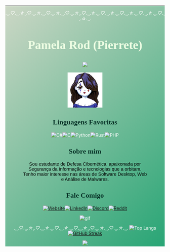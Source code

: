 <div style="text-align: center;background: linear-gradient(135deg,#CCD7C5,#28A575);color:#FFF">

 <style>
@import url('https://fonts.googleapis.com/css2?family=Patua+One&family=Satisfy&display=swap');

.titulo
{
    font-size:19pt;font-family: 'Satisfy', cursive;;color:#EEFEE4;
}

.subtitulo{
    font-size:11pt;font-family: 'Patua One', cursive; color:#063227;align:center;
}

.texto{
  display:block;
  font-family:Arial;
  max-width:400px;
  color: black;
}

.img
{
  display: block; 
  margin-left: auto;
  margin-right: auto;
  width: 22%;
}
</style>
<hr>

.¸¸.*♡*.¸¸.*☆*¸.*♡*.¸¸.*☆*.¸¸.*♡*.¸¸.*☆*.¸¸.*♡*.¸¸.*☆*¸.*♡*.¸¸.*☆*.¸¸.*♡*.¸¸.*☆*.¸¸.*♡*.¸¸.*☆*.¸¸.*♡*.¸¸.*☆*.¸¸.*♡*.¸¸.*☆*.¸¸.

<div class="titulo">


## Pamela Rod (Pierrete)   

</div>
<!--Letreiro-->
<p>
<img src="https://readme-typing-svg.herokuapp.com?font=Satisfy&color=12563C&size=22&center=true&vCenter=true&lines=Bem-Vindos+ao+meu+perfil+!;">
</p>

<div class="img">

![img](pierrete.png)
</div>

<div class="subtitulo">

## Linguagens Favoritas
</div>

![C#](https://img.shields.io/badge/C%23-000?style=for-the-badge&logo=c-sharp&logoColor=823085)![C](https://img.shields.io/badge/C-000?style=for-the-badge&logo=c)![Python](https://img.shields.io/badge/Python-000?style=for-the-badge&logo=python)![Rust](https://img.shields.io/badge/Rust-000000?style=for-the-badge&logo=rust&logoColor=white)![PHP](https://img.shields.io/badge/php-passing?style=for-the-badge&logo=php&color=black)


<div class="subtitulo" align="center">

## Sobre mim

<p class="texto" >
    Sou estudante de Defesa Cibernética, apaixonada por Segurança da Informação e tecnologias que a orbitam.
Tenho maior interesse nas áreas de Software Desktop, Web e Análise de Malwares. 
</p>

</div>

<div class="subtitulo">

## Fale Comigo
</div>

 [![Website](https://img.shields.io/badge/website-000000?style=for-the-badge&logo=About.me&logoColor=white)](https://pierrete.github.io)[![LinkedIn](https://img.shields.io/badge/LinkedIn-000?style=for-the-badge&logo=linkedin&logoColor=0E76A8)](https://www.linkedin.com/in/pamela-rodrigues-992024229/)[![Discord](https://img.shields.io/badge/Discord-000?style=for-the-badge&logo=discord)](https://www.discord.com/in/anemona0150/)[![Reddit](https://img.shields.io/badge/Reddit-%23FF4500.svg?style=for-the-badge&logo=Reddit&logoColor=white)](https://www.reddit.com/user/pierrete818/)

<div class="img">
           
  ![gif](https://external-content.duckduckgo.com/iu/?u=https%3A%2F%2Fmedia1.tenor.com%2Fimages%2F6d4ebb1873a044d18987507fc09184ef%2Ftenor.gif%3Fitemid%3D14291762&f=1&nofb=1&ipt=7e6ce8e2f0bb0b877a42ab099324c1490d91654cd2a4673c115f9510522cfd35&ipo=images)
</div>

.¸¸.*♡*.¸¸.*☆*¸.*♡*.¸¸.*☆*.¸¸.*♡*.¸¸.*☆*.¸¸.*♡*.¸¸.*☆*¸.*♡*.¸¸.*☆*.¸¸.*♡*.¸¸.*☆*.¸¸.
![Top Langs](https://github-readme-stats-git-masterrstaa-rickstaa.vercel.app/api/top-langs/?username=pierrete&layout=compact&bg_color=569D74&border_color=51CCB6&title_color=023125&text_color=EEFEE4)
[![GitHub Streak](https://streak-stats.demolab.com/?user=pierrete&background=023125&border=51CCB6&dates=EEFEE4&title_color=569D74&theme=vue-dark)](https://git.io/streak-stats)


 <a href="https://github.com/pierrete/github-profile-views-counter">
    <img src="https://komarev.com/ghpvc/?username=pierrete&color=28A575&style=for-the-badge">
</a>

 </div>

<!--
<div class="subtitulo">

## Um repositório bacana !
</div>
[![Repo Card](https://github-readme-stats.vercel.app/api/pin/?username=pierrete&repo=--&bg_color=569D74&border_color=51CCB6&show_icons=true&icon_color=51CCB6&title_color=023125&text_color=EEFEE4)](https://github.com/pierrete/dio-lab-open-source) -->

  <!-- LINKS
  https://dev.to/envoy_/150-badges-for-github-pnk
 -->

<!-- 
________________________________________
====== Dicas do perfil ======
*** 1400x425 banner do github Vou usar 1400x222
*** pexels imagens royalty free
________________________________________